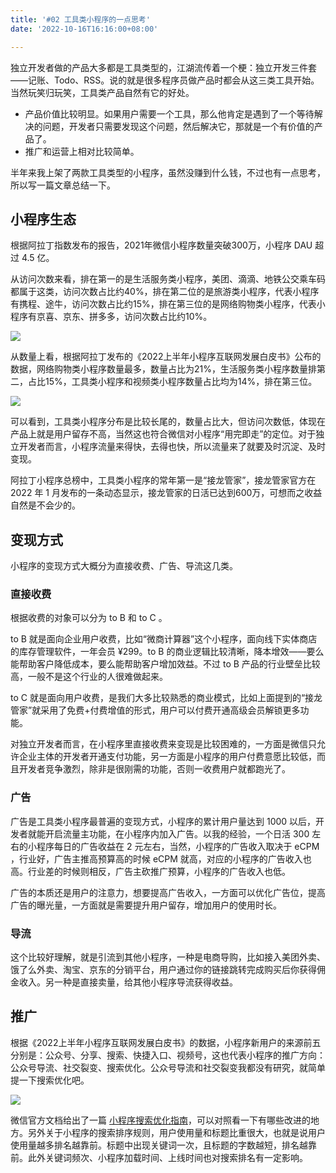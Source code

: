 ```yaml
---
title: '#02 工具类小程序的一点思考'
date: '2022-10-16T16:16:00+08:00' 

---
```




独立开发者做的产品大多都是工具类型的，江湖流传着一个梗：独立开发三件套——记账、Todo、RSS。说的就是很多程序员做产品时都会从这三类工具开始。当然玩笑归玩笑，工具类产品自然有它的好处。

- 产品价值比较明显。如果用户需要一个工具，那么他肯定是遇到了一个等待解决的问题，开发者只需要发现这个问题，然后解决它，那就是一个有价值的产品了。
- 推广和运营上相对比较简单。

半年来我上架了两款工具类型的小程序，虽然没赚到什么钱，不过也有一点思考，所以写一篇文章总结一下。

## 小程序生态

根据阿拉丁指数发布的报告，2021年微信小程序数量突破300万，小程序 DAU 超过 4.5 亿。

从访问次数来看，排在第一的是生活服务类小程序，美团、滴滴、地铁公交乘车码都属于这类，访问次数占比约40%，排在第二位的是旅游类小程序，代表小程序有携程、途牛，访问次数占比约15%，排在第三位的是网络购物类小程序，代表小程序有京喜、京东、拼多多，访问次数占比约10%。

![](https://images-1252366546.cos.ap-guangzhou.myqcloud.com/notes/2022-10-16/%E6%88%AA%E5%B1%8F2022-10-16%2011.02.24.png)

从数量上看，根据阿拉丁发布的《2022上半年小程序互联网发展白皮书》公布的数据，网络购物类小程序数量最多，数量占比为21%，生活服务类小程序数量排第二，占比15%，工具类小程序和视频类小程序数量占比均为14%，排在第三位。

![](https://images-1252366546.cos.ap-guangzhou.myqcloud.com/notes/2022-10-16/%E6%88%AA%E5%B1%8F2022-10-16%2011.09.32.png)

可以看到，工具类小程序分布是比较长尾的，数量占比大，但访问次数低，体现在产品上就是用户留存不高，当然这也符合微信对小程序“用完即走”的定位。对于独立开发者而言，小程序流量来得快，去得也快，所以流量来了就要及时沉淀、及时变现。

阿拉丁小程序总榜中，工具类小程序的常年第一是“接龙管家”，接龙管家官方在 2022 年 1 月发布的一条动态显示，接龙管家的日活已达到600万，可想而之收益自然是不会少的。

## 变现方式

小程序的变现方式大概分为直接收费、广告、导流这几类。

### 直接收费

根据收费的对象可以分为 to B 和 to C 。

to B 就是面向企业用户收费，比如“微商计算器”这个小程序，面向线下实体商店的库存管理软件，一年会员 ¥299。to B 的商业逻辑比较清晰，降本增效——要么能帮助客户降低成本，要么能帮助客户增加效益。不过 to B 产品的行业壁垒比较高，一般不是这个行业的人很难做起来。

to C 就是面向用户收费，是我们大多比较熟悉的商业模式，比如上面提到的“接龙管家”就采用了免费+付费增值的形式，用户可以付费开通高级会员解锁更多功能。

对独立开发者而言，在小程序里直接收费来变现是比较困难的，一方面是微信只允许企业主体的开发者开通支付功能，另一方面是小程序的用户付费意愿比较低，而且开发者竞争激烈，除非是很刚需的功能，否则一收费用户就都跑光了。

### 广告

广告是工具类小程序最普遍的变现方式，小程序的累计用户量达到 1000 以后，开发者就能开启流量主功能，在小程序内加入广告。以我的经验，一个日活 300 左右的小程序每日的广告收益在 2 元左右，当然，小程序的广告收入取决于 eCPM ，行业好，广告主推高预算高的时候 eCPM 就高，对应的小程序的广告收入也高。行业差的时候则相反，广告主砍推广预算，小程序的广告收入也低。

广告的本质还是用户的注意力，想要提高广告收入，一方面可以优化广告位，提高广告的曝光量，一方面就是需要提升用户留存，增加用户的使用时长。

### 导流

这个比较好理解，就是引流到其他小程序，一种是电商导购，比如接入美团外卖、饿了么外卖、淘宝、京东的分销平台，用户通过你的链接跳转完成购买后你获得佣金收入。另一种是直接卖量，给其他小程序导流获得收益。

## 推广

根据《2022上半年小程序互联网发展白皮书》的数据，小程序新用户的来源前五分别是：公众号、分享、搜索、快捷入口、视频号，这也代表小程序的推广方向：公众号导流、社交裂变、搜索优化。公众号导流和社交裂变我都没有研究，就简单提一下搜索优化吧。

![](https://images-1252366546.cos.ap-guangzhou.myqcloud.com/notes/2022-10-16/%E6%88%AA%E5%B1%8F2022-10-16%2015.41.13.png)

微信官方文档给出了一篇 [小程序搜索优化指南](https://developers.weixin.qq.com/miniprogram/dev/framework/search/seo.html)，可以对照看一下有哪些改进的地方。另外关于小程序的搜索排序规则，用户使用量和标题比重很大，也就是说用户使用量越多排名越靠前。标题中出现关键词一次，且标题的字数越短，排名越靠前。此外关键词频次、小程序加载时间、上线时间也对搜索排名有一定影响。


